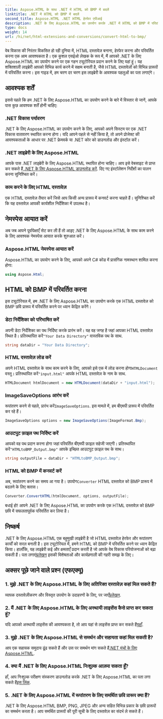 ```yaml
---
title: Aspose.HTML के साथ .NET में HTML को BMP में बदलें
linktitle: .NET में HTML को BMP में बदलें
second_title: Aspose.HTML .NET HTML हेरफेर एपीआई
description: .NET के लिए Aspose.HTML का उपयोग करके .NET में HTML को BMP में परिवर्तित करने का तरीका जानें। .NET के लिए Aspose.HTML का लाभ उठाने के लिए वेब डेवलपर्स के लिए व्यापक मार्गदर्शिका।
type: docs
weight: 14
url: /hi/net/html-extensions-and-conversions/convert-html-to-bmp/
---
```

वेब विकास की निरंतर विकसित हो रही दुनिया में, HTML दस्तावेज़ बनाना, हेरफेर करना और परिवर्तित करना एक आम आवश्यकता है। एक कुशल एसईओ लेखक के रूप में, मैं आपको .NET के लिए Aspose.HTML का उपयोग करने पर एक गहन ट्यूटोरियल प्रदान करने के लिए यहां हूं। यह शक्तिशाली लाइब्रेरी आपको विभिन्न कार्य करने में सक्षम बनाती है, जैसे HTML दस्तावेज़ों को विभिन्न प्रारूपों में परिवर्तित करना। इस गाइड में, हम चरण दर चरण इस लाइब्रेरी के आवश्यक पहलुओं का पता लगाएंगे।

## आवश्यक शर्तें

इससे पहले कि हम .NET के लिए Aspose.HTML का उपयोग करने के बारे में विस्तार से जानें, आपके पास कुछ आवश्यक शर्तें होनी चाहिए:

### .NET विकास पर्यावरण

.NET के लिए Aspose.HTML का उपयोग करने के लिए, आपको अपने सिस्टम पर एक .NET विकास वातावरण स्थापित करना होगा। यदि आपने पहले से नहीं किया है, तो अपने प्रोजेक्ट की आवश्यकताओं के आधार पर .NET फ्रेमवर्क या .NET कोर को डाउनलोड और इंस्टॉल करें।

### .NET लाइब्रेरी के लिए Aspose.HTML

 आपके पास .NET लाइब्रेरी के लिए Aspose.HTML स्थापित होना चाहिए। आप इसे वेबसाइट से प्राप्त कर सकते हैं,[.NET के लिए Aspose.HTML डाउनलोड करें](https://releases.aspose.com/html/net/). दिए गए इंस्टॉलेशन निर्देशों का पालन करना सुनिश्चित करें।

### काम करने के लिए HTML दस्तावेज़

एक HTML दस्तावेज़ तैयार करें जिसे आप किसी अन्य प्रारूप में कनवर्ट करना चाहते हैं। सुनिश्चित करें कि यह दस्तावेज़ आपकी कार्यशील निर्देशिका में उपलब्ध है।

## नेमस्पेस आयात करें

अब जब आपने पूर्वापेक्षाएँ सेट कर ली हैं तो आइए .NET के लिए Aspose.HTML के साथ काम करने के लिए आवश्यक नेमस्पेस आयात करके शुरुआत करें।

### Aspose.HTML नेमस्पेस आयात करें

Aspose.HTML का उपयोग करने के लिए, आपको अपने C# कोड में प्रासंगिक नामस्थान शामिल करना होगा:

```csharp
using Aspose.Html;
```

## HTML को BMP में परिवर्तित करना

इस ट्यूटोरियल में, हम .NET के लिए Aspose.HTML का उपयोग करके एक HTML दस्तावेज़ को BMP छवि प्रारूप में परिवर्तित करने पर ध्यान केंद्रित करेंगे।

### डेटा निर्देशिका को परिभाषित करें

 अपनी डेटा निर्देशिका का पथ निर्दिष्ट करके प्रारंभ करें। यह वह जगह है जहां आपका HTML दस्तावेज़ स्थित है। प्रतिस्थापित करें`"Your Data Directory"` वास्तविक पथ के साथ.

```csharp
string dataDir = "Your Data Directory";
```

### HTML दस्तावेज़ लोड करें

 अपने HTML दस्तावेज़ के साथ काम करने के लिए, आपको इसे एक में लोड करना होगा`HTMLDocument` वस्तु। प्रतिस्थापित करें`"input.html"` आपके HTML दस्तावेज़ के नाम के साथ.

```csharp
HTMLDocument htmlDocument = new HTMLDocument(dataDir + "input.html");
```

### ImageSaveOptions आरंभ करें

 रूपांतरण करने से पहले, प्रारंभ करें`ImageSaveOptions`. इस मामले में, हम बीएमपी प्रारूप में परिवर्तित कर रहे हैं।

```csharp
ImageSaveOptions options = new ImageSaveOptions(ImageFormat.Bmp);
```

### आउटपुट फ़ाइल पथ निर्दिष्ट करें

 आपको वह पथ प्रदान करना होगा जहां परिवर्तित बीएमपी फ़ाइल सहेजी जाएगी। प्रतिस्थापित करें`"HTMLtoBMP_Output.bmp"` आपके इच्छित आउटपुट फ़ाइल पथ के साथ।

```csharp
string outputFile = dataDir + "HTMLtoBMP_Output.bmp";
```

### HTML को BMP में कनवर्ट करें

 अब, रूपांतरण करने का समय आ गया है। उपयोग`Converter` HTML दस्तावेज़ को BMP प्रारूप में बदलने के लिए क्लास।

```csharp
Converter.ConvertHTML(htmlDocument, options, outputFile);
```

बधाई हो! आपने .NET के लिए Aspose.HTML का उपयोग करके एक HTML दस्तावेज़ को BMP छवि में सफलतापूर्वक परिवर्तित कर लिया है।

## निष्कर्ष

.NET के लिए Aspose.HTML एक बहुमुखी लाइब्रेरी है जो HTML दस्तावेज़ हेरफेर और रूपांतरण कार्यों को सरल बनाती है। इस ट्यूटोरियल में, हमने HTML को BMP में परिवर्तित करने पर ध्यान केंद्रित किया। हालाँकि, यह लाइब्रेरी कई और क्षमताएँ प्रदान करती है जो आपके वेब विकास परियोजनाओं को बढ़ा सकती हैं। पता लगाएं[प्रलेखन](https://reference.aspose.com/html/net/) इसकी विशेषताओं और कार्यप्रणाली की गहरी समझ के लिए।

## अक्सर पूछे जाने वाले प्रश्न (एफएक्यू)

### 1. मुझे .NET के लिए Aspose.HTML के लिए अतिरिक्त दस्तावेज़ कहां मिल सकते हैं?

 व्यापक दस्तावेज़ीकरण और विस्तृत उपयोग के उदाहरणों के लिए, पर जाएँ[प्रलेखन](https://reference.aspose.com/html/net/).

### 2. मैं .NET के लिए Aspose.HTML के लिए अस्थायी लाइसेंस कैसे प्राप्त कर सकता हूं?

यदि आपको अस्थायी लाइसेंस की आवश्यकता है, तो आप यहां से लाइसेंस प्राप्त कर सकते हैं[यहाँ](https://purchase.aspose.com/temporary-license/).

### 3. मुझे .NET के लिए Aspose.HTML से समर्थन और सहायता कहां मिल सकती है?

 आप एक सहायक समुदाय ढूंढ सकते हैं और उस पर समर्थन मांग सकते हैं[.NET मंचों के लिए Aspose.HTML](https://forum.aspose.com/).

### 4. क्या मैं .NET के लिए Aspose.HTML निःशुल्क आज़मा सकता हूँ?

 हाँ, आप निःशुल्क परीक्षण संस्करण डाउनलोड करके .NET के लिए Aspose.HTML का पता लगा सकते हैं[इस लिंक](https://releases.aspose.com/).

### 5. .NET के लिए Aspose.HTML में रूपांतरण के लिए समर्थित छवि प्रारूप क्या हैं?

.NET के लिए Aspose.HTML BMP, PNG, JPEG और अन्य सहित विभिन्न प्रकार के छवि प्रारूपों का समर्थन करता है। आप समर्थित प्रारूपों की पूरी सूची के लिए दस्तावेज़ का संदर्भ ले सकते हैं।
